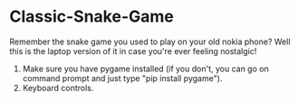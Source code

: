 # Classic-Snake-Game
Remember the snake game you used to play on your old nokia phone? Well this is the laptop version of it in case you're ever feeling nostalgic! 

1. Make sure you have pygame installed (if you don't, you can go on command prompt and just type "pip install pygame").
2. Keyboard controls.
